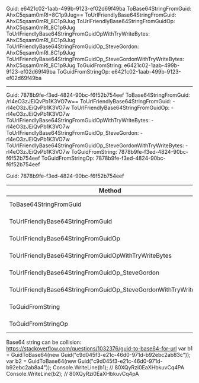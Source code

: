 Guid: e6421c02-1aab-499b-9123-ef02d69f49ba
ToBase64StringFromGuid: AhxC5qsam0mRI+8C1p9Jug==
ToUrlFriendlyBase64StringFromGuid: AhxC5qsam0mRI_8C1p9Jug
ToUrlFriendlyBase64StringFromGuidOp: AhxC5qsam0mRI_8C1p9Jug
ToUrlFriendlyBase64StringFromGuidOpWithTryWriteBytes: AhxC5qsam0mRI_8C1p9Jug
ToUrlFriendlyBase64StringFromGuidOp_SteveGordon: AhxC5qsam0mRI_8C1p9Jug
ToUrlFriendlyBase64StringFromGuidOp_SteveGordonWithTryWriteBytes: AhxC5qsam0mRI_8C1p9Jug
ToGuidFromString: e6421c02-1aab-499b-9123-ef02d69f49ba
ToGuidFromStringOp: e6421c02-1aab-499b-9123-ef02d69f49ba

-------
Guid: 7878b9fe-f3ed-4824-90bc-f6f52b754eef
ToBase64StringFromGuid: /rl4eO3zJEiQvPb1K3VO7w==
ToUrlFriendlyBase64StringFromGuid: -rl4eO3zJEiQvPb1K3VO7w
ToUrlFriendlyBase64StringFromGuidOp: -rl4eO3zJEiQvPb1K3VO7w
ToUrlFriendlyBase64StringFromGuidOpWithTryWriteBytes: -rl4eO3zJEiQvPb1K3VO7w
ToUrlFriendlyBase64StringFromGuidOp_SteveGordon: -rl4eO3zJEiQvPb1K3VO7w
ToUrlFriendlyBase64StringFromGuidOp_SteveGordonWithTryWriteBytes: -rl4eO3zJEiQvPb1K3VO7w
ToGuidFromString: 7878b9fe-f3ed-4824-90bc-f6f52b754eef
ToGuidFromStringOp: 7878b9fe-f3ed-4824-90bc-f6f52b754eef


Guid: 7878b9fe-f3ed-4824-90bc-f6f52b754eef

| Method                                                           | Mean      | Error    | StdDev   | Gen0   | Allocated |
|----------------------------------------------------------------- |----------:|---------:|---------:|-------:|----------:|
| ToBase64StringFromGuid                                           |  54.66 ns | 1.056 ns | 1.216 ns | 0.0268 |     112 B |
| ToUrlFriendlyBase64StringFromGuid                                | 168.86 ns | 2.654 ns | 2.949 ns | 0.0610 |     256 B |
| ToUrlFriendlyBase64StringFromGuidOp                              | 101.13 ns | 0.223 ns | 0.186 ns | 0.0172 |      72 B |
| ToUrlFriendlyBase64StringFromGuidOpWithTryWriteBytes             | 100.49 ns | 0.130 ns | 0.121 ns | 0.0172 |      72 B |
| ToUrlFriendlyBase64StringFromGuidOp_SteveGordon                  |  63.11 ns | 0.142 ns | 0.119 ns | 0.0172 |      72 B |
| ToUrlFriendlyBase64StringFromGuidOp_SteveGordonWithTryWriteBytes |  64.72 ns | 0.152 ns | 0.135 ns | 0.0172 |      72 B |
| ToGuidFromString                                                 | 151.40 ns | 0.470 ns | 0.440 ns | 0.0439 |     184 B |
| ToGuidFromStringOp                                               | 106.45 ns | 0.193 ns | 0.171 ns |      - |         - |

Base64 string can be collision: https://stackoverflow.com/questions/1032376/guid-to-base64-for-url
var b1 = GuidToBase64(new Guid("c9d045f3-e21c-46d0-971d-b92ebc2ab83c"));
var b2 = GuidToBase64(new Guid("c9d045f3-e21c-46d0-971d-b92ebc2ab8a4"));
Console.WriteLine(b1);  // 80XQyRzi0EaXHbkuvCq4PA
Console.WriteLine(b2);  // 80XQyRzi0EaXHbkuvCq4pA
